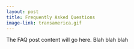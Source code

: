 ```yaml
---
layout: post
title: Frequently Asked Questions
image-link: transamerica.gif
---
```


The FAQ post content will go here. 
Blah blah blah

